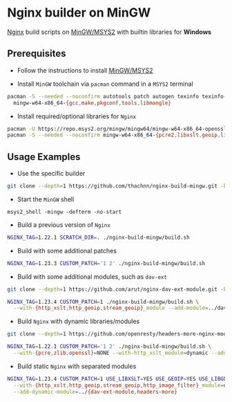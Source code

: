 # Nginx builder on MinGW

[Nginx](https://www.nginx.com/) build scripts on [MinGW/MSYS2](https://www.msys2.org/) with builtin libraries for **Windows**

## Prerequisites

- Follow the instructions to install [MinGW/MSYS2](https://www.msys2.org/)

- Install `MinGW` toolchain via `pacman` command in a `MSYS2` terminal

```bash
pacman -S --needed --noconfirm autotools patch autogen texinfo texinfo-tex \
  mingw-w64-x86_64-{gcc,make,pkgconf,tools,libmangle}
```

- Install required/optional libraries for `Nginx`

```bash
pacman -U https://repo.msys2.org/mingw/mingw64/mingw-w64-x86_64-openssl-1.1.1.s-1-any.pkg.tar.zst
pacman -S --needed --noconfirm mingw-w64-x86_64-{pcre2,libxslt,geoip,libgd}
```

## Usage Examples

- Use the specific builder

```bash
git clone --depth=1 https://github.com/thachnn/nginx-build-mingw.git -b v1.23.3
```

- Start the `MinGW` shell

```batch
msys2_shell -mingw -defterm -no-start
```

- Build a previous version of `Nginx`

```bash
NGINX_TAG=1.22.1 SCRATCH_DIR=. ./nginx-build-mingw/build.sh
```

- Build with some additional patches

```bash
NGINX_TAG=1.23.3 CUSTOM_PATCH='1 2' ./nginx-build-mingw/build.sh
```

- Build with some additional modules, such as `dav-ext`

```bash
git clone --depth=1 https://github.com/arut/nginx-dav-ext-module.git -b v3.0.0 dav-ext-module

NGINX_TAG=1.23.4 CUSTOM_PATCH=1 ./nginx-build-mingw/build.sh \
  --with-{http_xslt,http_geoip,stream_geoip}_module --add-module=../dav-ext-module
```

- Build `Nginx` with dynamic libraries/modules

```bash
git clone --depth=1 https://github.com/openresty/headers-more-nginx-module.git -b v0.34 headers-more

NGINX_TAG=1.22.1 CUSTOM_PATCH='1 2' ./nginx-build-mingw/build.sh \
  --with-{pcre,zlib,openssl}=NONE --with-http_xslt_module=dynamic --add-dynamic-module=../headers-more
```

- Build static `Nginx` with separated modules

```bash
NGINX_TAG=1.23.4 CUSTOM_PATCH=1 USE_LIBXSLT=YES USE_GEOIP=YES USE_LIBGD=YES ./nginx-build-mingw/build.sh \
  --with-{http_xslt,http_geoip,stream_geoip,http_image_filter}_module=dynamic \
  --add-dynamic-module=../{dav-ext-module,headers-more}
```
